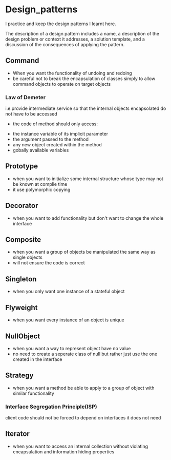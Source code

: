 # Design_patterns
I practice and keep the design patterns I learnt here.

The description of a design pattern includes a name, a description of the design problem or context it addresses, a solution template, and a discussion of the consequences of applying the pattern.


## Command
- When you want the functionality of undoing and redoing
- be careful not to break the encapsulation of classes simply to allow command objects to operate on target objects
### Law of Demeter
i.e.provide intermediate service so that the internal objects encapsolated do not have to be accessed
* the code of method should only access:
- the instance variable of its implicit parameter
- the argument passed to the method
- any new object created within the method
- gobally available variables

## Prototype
- when you want to initialize some internal structure whose type may not be known at complie time
- it use polymorphic copying

## Decorator
- when you want to add functionality but don't want to change the whole interface

## Composite
- when you want a group of objects be manipulated the same way as single objects
- will not ensure the code is correct

## Singleton
- when you only want one instance of a stateful object

## Flyweight
- when you want every instance of an object is unique

## NullObject
- when you want a way to represent object have no value
- no need to create a seperate class of null but rather just use the one created in the interface

## Strategy
- when you want a method be able to apply to a group of object with similar functionality
### Interface Segregation Principle(ISP)
client code should not be forced to depend on interfaces it does not need

## Iterator
- when you want to access an internal collection without violating encapsulation and information hiding properties
